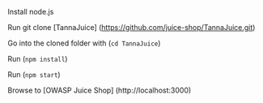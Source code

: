 Install node.js

Run git clone [TannaJuice] (https://github.com/juice-shop/TannaJuice.git)

Go into the cloned folder with (`cd TannaJuice`)

Run (`npm install`)

Run (`npm start`)

Browse to [OWASP Juice Shop] (http://localhost:3000)
